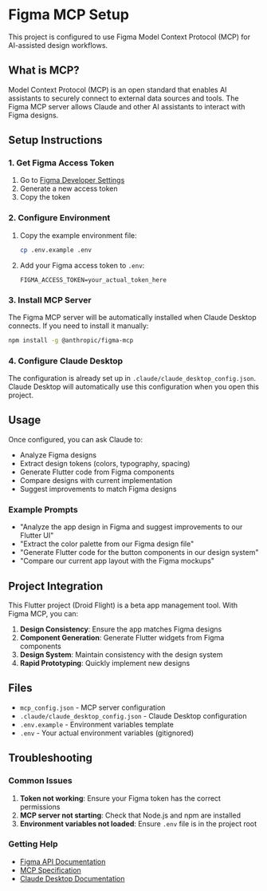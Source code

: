 # Figma MCP Setup

This project is configured to use Figma Model Context Protocol (MCP) for AI-assisted design workflows.

## What is MCP?

Model Context Protocol (MCP) is an open standard that enables AI assistants to securely connect to external data sources and tools. The Figma MCP server allows Claude and other AI assistants to interact with Figma designs.

## Setup Instructions

### 1. Get Figma Access Token

1. Go to [Figma Developer Settings](https://www.figma.com/developers/api#access-tokens)
2. Generate a new access token
3. Copy the token

### 2. Configure Environment

1. Copy the example environment file:
   ```bash
   cp .env.example .env
   ```

2. Add your Figma access token to `.env`:
   ```
   FIGMA_ACCESS_TOKEN=your_actual_token_here
   ```

### 3. Install MCP Server

The Figma MCP server will be automatically installed when Claude Desktop connects. If you need to install it manually:

```bash
npm install -g @anthropic/figma-mcp
```

### 4. Configure Claude Desktop

The configuration is already set up in `.claude/claude_desktop_config.json`. Claude Desktop will automatically use this configuration when you open this project.

## Usage

Once configured, you can ask Claude to:

- Analyze Figma designs
- Extract design tokens (colors, typography, spacing)
- Generate Flutter code from Figma components
- Compare designs with current implementation
- Suggest improvements to match Figma designs

### Example Prompts

- "Analyze the app design in Figma and suggest improvements to our Flutter UI"
- "Extract the color palette from our Figma design file"
- "Generate Flutter code for the button components in our design system"
- "Compare our current app layout with the Figma mockups"

## Project Integration

This Flutter project (Droid Flight) is a beta app management tool. With Figma MCP, you can:

1. **Design Consistency**: Ensure the app matches Figma designs
2. **Component Generation**: Generate Flutter widgets from Figma components
3. **Design System**: Maintain consistency with the design system
4. **Rapid Prototyping**: Quickly implement new designs

## Files

- `mcp_config.json` - MCP server configuration
- `.claude/claude_desktop_config.json` - Claude Desktop configuration
- `.env.example` - Environment variables template
- `.env` - Your actual environment variables (gitignored)

## Troubleshooting

### Common Issues

1. **Token not working**: Ensure your Figma token has the correct permissions
2. **MCP server not starting**: Check that Node.js and npm are installed
3. **Environment variables not loaded**: Ensure `.env` file is in the project root

### Getting Help

- [Figma API Documentation](https://www.figma.com/developers/api)
- [MCP Specification](https://modelcontextprotocol.io/)
- [Claude Desktop Documentation](https://claude.ai/desktop)